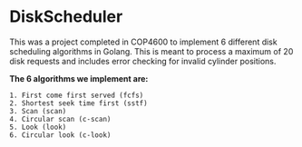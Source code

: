 # DiskScheduler

This was a project completed in COP4600 to implement 6 different disk scheduling algorithms in Golang. This is meant to process a maximum of 20 disk requests and includes error checking for invalid cylinder positions.

**The 6 algorithms we implement are:**

    1. First come first served (fcfs)
    2. Shortest seek time first (sstf)
    3. Scan (scan)
    4. Circular scan (c-scan)
    5. Look (look)
    6. Circular look (c-look)
     
